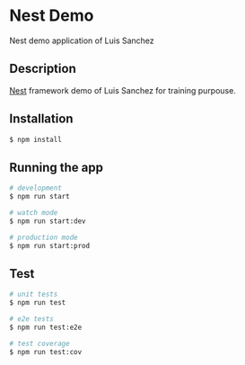 # Nest Demo
Nest demo application of Luis Sanchez 

## Description

[Nest](https://github.com/nestjs/nest) framework demo of Luis Sanchez for training purpouse.

## Installation

```bash
$ npm install
```

## Running the app

```bash
# development
$ npm run start

# watch mode
$ npm run start:dev

# production mode
$ npm run start:prod
```

## Test

```bash
# unit tests
$ npm run test

# e2e tests
$ npm run test:e2e

# test coverage
$ npm run test:cov
```
